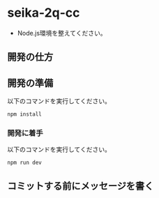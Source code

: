 # seika-2q-cc

- Node.js環境を整えてください。

## 開発の仕方

## 開発の準備

以下のコマンドを実行してください。
```
npm install
```
### 開発に着手
以下のコマンドを実行してください。
```
npm run dev
```

## コミットする前にメッセージを書く